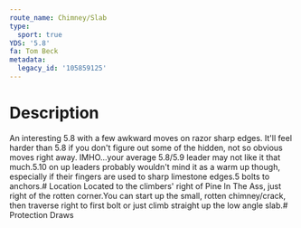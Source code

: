 ```yaml
---
route_name: Chimney/Slab
type:
  sport: true
YDS: '5.8'
fa: Tom Beck
metadata:
  legacy_id: '105859125'
---
```

# Description
An interesting 5.8 with a few awkward moves on razor sharp edges. It'll feel harder than 5.8 if you don't figure out some of the hidden, not so obvious moves right away. IMHO...your average 5.8/5.9 leader may not like it that much.5.10 on up leaders probably wouldn't mind it as a warm up though, especially if their fingers are used to sharp limestone edges.5 bolts to anchors.# Location
Located to the climbers' right of Pine In The Ass, just right of the rotten corner.You can start up the small, rotten chimney/crack, then traverse right to first bolt or just climb straight up the low angle slab.# Protection
Draws